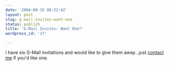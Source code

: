 ```yaml
---
date: '2004-09-15 08:22:42'
layout: post
slug: g-mail-invites-want-one
status: publish
title: 'G-Mail Invites: Want One?'
wordpress_id: '17'

---
```


I have six G-Mail invitations and would like to give them away...just [contact me](/contact.php) if you'd like one.
